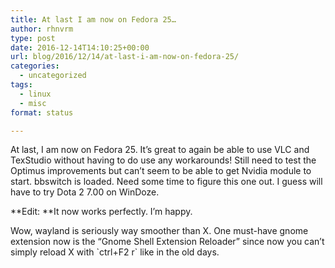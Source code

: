 ```yaml
---
title: At last I am now on Fedora 25…
author: rhnvrm
type: post
date: 2016-12-14T14:10:25+00:00
url: blog/2016/12/14/at-last-i-am-now-on-fedora-25/
categories:
  - uncategorized
tags:
  - linux
  - misc
format: status

---
```

At last, I am now on Fedora 25. It&#8217;s great to again be able to use VLC and TexStudio without having to do use any workarounds! Still need to test the Optimus improvements but can&#8217;t seem to be able to get Nvidia module to start. bbswitch is loaded. Need some time to figure this one out. I guess will have to try Dota 2 7.00 on WinDoze.

**Edit: **It now works perfectly. I&#8217;m happy.

Wow, wayland is seriously way smoother than X. One must-have gnome extension now is the &#8220;Gnome Shell Extension Reloader&#8221; since now you can&#8217;t simply reload X with \`ctrl+F2 r\` like in the old days.